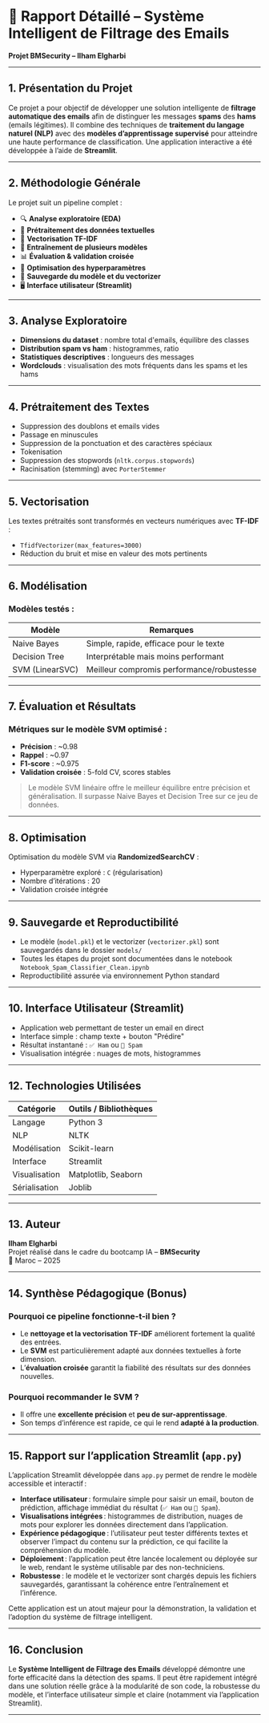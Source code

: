 # 📄 Rapport Détaillé – Système Intelligent de Filtrage des Emails  
**Projet BMSecurity – Ilham Elgharbi**

---

## 1. Présentation du Projet

Ce projet a pour objectif de développer une solution intelligente de **filtrage automatique des emails** afin de distinguer les messages **spams** des **hams** (emails légitimes). Il combine des techniques de **traitement du langage naturel (NLP)** avec des **modèles d’apprentissage supervisé** pour atteindre une haute performance de classification. Une application interactive a été développée à l’aide de **Streamlit**.

---

## 2. Méthodologie Générale

Le projet suit un pipeline complet :

- 🔍 **Analyse exploratoire (EDA)**  
- 🧹 **Prétraitement des données textuelles**
- 📐 **Vectorisation TF-IDF**
- 🤖 **Entraînement de plusieurs modèles**
- 📊 **Évaluation & validation croisée**
- 🧪 **Optimisation des hyperparamètres**
- 💾 **Sauvegarde du modèle et du vectorizer**
- 🖥️ **Interface utilisateur (Streamlit)**

---

## 3. Analyse Exploratoire

- **Dimensions du dataset** : nombre total d'emails, équilibre des classes
- **Distribution spam vs ham** : histogrammes, ratio
- **Statistiques descriptives** : longueurs des messages
- **Wordclouds** : visualisation des mots fréquents dans les spams et les hams

---

## 4. Prétraitement des Textes

- Suppression des doublons et emails vides
- Passage en minuscules
- Suppression de la ponctuation et des caractères spéciaux
- Tokenisation
- Suppression des stopwords (`nltk.corpus.stopwords`)
- Racinisation (stemming) avec `PorterStemmer`

---

## 5. Vectorisation

Les textes prétraités sont transformés en vecteurs numériques avec **TF-IDF** :

- `TfidfVectorizer(max_features=3000)`
- Réduction du bruit et mise en valeur des mots pertinents

---

## 6. Modélisation

### Modèles testés :

| Modèle              | Remarques                              |
|---------------------|----------------------------------------|
| Naive Bayes         | Simple, rapide, efficace pour le texte |
| Decision Tree       | Interprétable mais moins performant    |
| SVM (LinearSVC)     | Meilleur compromis performance/robustesse |

---

## 7. Évaluation et Résultats

### Métriques sur le modèle SVM optimisé :

- **Précision** : ~0.98  
- **Rappel** : ~0.97  
- **F1-score** : ~0.975  
- **Validation croisée** : 5-fold CV, scores stables

> Le modèle SVM linéaire offre le meilleur équilibre entre précision et généralisation. Il surpasse Naive Bayes et Decision Tree sur ce jeu de données.

---

## 8. Optimisation

Optimisation du modèle SVM via **RandomizedSearchCV** :

- Hyperparamètre exploré : `C` (régularisation)
- Nombre d’itérations : 20
- Validation croisée intégrée

---

## 9. Sauvegarde et Reproductibilité

- Le modèle (`model.pkl`) et le vectorizer (`vectorizer.pkl`) sont sauvegardés dans le dossier `models/`
- Toutes les étapes du projet sont documentées dans le notebook `Notebook_Spam_Classifier_Clean.ipynb`
- Reproductibilité assurée via environnement Python standard

---

## 10. Interface Utilisateur (Streamlit)

- Application web permettant de tester un email en direct
- Interface simple : champ texte + bouton "Prédire"
- Résultat instantané : `✅ Ham` ou `🚫 Spam`
- Visualisation intégrée : nuages de mots, histogrammes

---


## 12. Technologies Utilisées

| Catégorie           | Outils / Bibliothèques                 |
|---------------------|----------------------------------------|
| Langage             | Python 3                               |
| NLP                 | NLTK                                   |
| Modélisation        | Scikit-learn                           |
| Interface           | Streamlit                              |
| Visualisation       | Matplotlib, Seaborn                    |
| Sérialisation       | Joblib                                 |

---

## 13. Auteur

**Ilham Elgharbi**  
Projet réalisé dans le cadre du bootcamp IA – **BMSecurity**  
📍 Maroc – 2025

---

## 14. Synthèse Pédagogique (Bonus)

### Pourquoi ce pipeline fonctionne-t-il bien ?
- Le **nettoyage et la vectorisation TF-IDF** améliorent fortement la qualité des entrées.
- Le **SVM** est particulièrement adapté aux données textuelles à forte dimension.
- L’**évaluation croisée** garantit la fiabilité des résultats sur des données nouvelles.

### Pourquoi recommander le SVM ?
- Il offre une **excellente précision** et **peu de sur-apprentissage**.
- Son temps d’inférence est rapide, ce qui le rend **adapté à la production**.

---


## 15. Rapport sur l’application Streamlit (`app.py`)

L’application Streamlit développée dans `app.py` permet de rendre le modèle accessible et interactif :

- **Interface utilisateur** : formulaire simple pour saisir un email, bouton de prédiction, affichage immédiat du résultat (`✅ Ham` ou `🚫 Spam`).
- **Visualisations intégrées** : histogrammes de distribution, nuages de mots pour explorer les données directement dans l’application.
- **Expérience pédagogique** : l’utilisateur peut tester différents textes et observer l’impact du contenu sur la prédiction, ce qui facilite la compréhension du modèle.
- **Déploiement** : l’application peut être lancée localement ou déployée sur le web, rendant le système utilisable par des non-techniciens.
- **Robustesse** : le modèle et le vectorizer sont chargés depuis les fichiers sauvegardés, garantissant la cohérence entre l’entraînement et l’inférence.

Cette application est un atout majeur pour la démonstration, la validation et l’adoption du système de filtrage intelligent.

---

## 16. Conclusion

Le **Système Intelligent de Filtrage des Emails** développé démontre une forte efficacité dans la détection des spams. Il peut être rapidement intégré dans une solution réelle grâce à la modularité de son code, la robustesse du modèle, et l’interface utilisateur simple et claire (notamment via l’application Streamlit).

---

